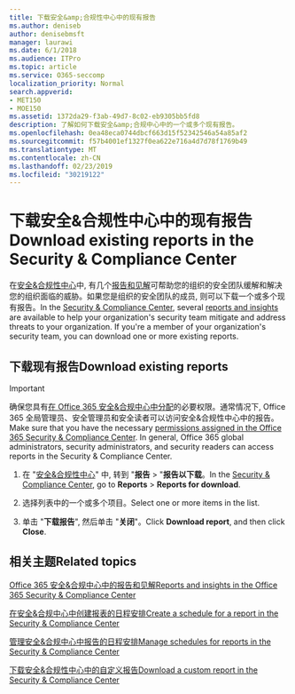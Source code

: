 ```yaml
---
title: 下载安全&amp;合规性中心中的现有报告
ms.author: deniseb
author: denisebmsft
manager: laurawi
ms.date: 6/1/2018
ms.audience: ITPro
ms.topic: article
ms.service: O365-seccomp
localization_priority: Normal
search.appverid:
- MET150
- MOE150
ms.assetid: 1372da29-f3ab-49d7-8c02-eb9305bb5fd8
description: 了解如何下载安全&amp;合规中心中的一个或多个现有报告。
ms.openlocfilehash: 0ea48eca0744dbcf663d15f52342546a54a85af2
ms.sourcegitcommit: f57b4001ef1327f0ea622e716a4d7d78f1769b49
ms.translationtype: MT
ms.contentlocale: zh-CN
ms.lasthandoff: 02/23/2019
ms.locfileid: "30219122"
---
```

# <a name="download-existing-reports-in-the-security-amp-compliance-center"></a><span data-ttu-id="19833-103">下载安全&amp;合规性中心中的现有报告</span><span class="sxs-lookup"><span data-stu-id="19833-103">Download existing reports in the Security &amp; Compliance Center</span></span>

<span data-ttu-id="19833-p101">在[安全&amp;合规性中心](https://protection.office.com)中, 有几个[报告和见解](reports-and-insights-in-security-and-compliance.md)可帮助您的组织的安全团队缓解和解决您的组织面临的威胁。如果您是组织的安全团队的成员, 则可以下载一个或多个现有报告。</span><span class="sxs-lookup"><span data-stu-id="19833-p101">In the [Security &amp; Compliance Center](https://protection.office.com), several [reports and insights](reports-and-insights-in-security-and-compliance.md) are available to help your organization's security team mitigate and address threats to your organization. If you're a member of your organization's security team, you can download one or more existing reports.</span></span> 
  
## <a name="download-existing-reports"></a><span data-ttu-id="19833-106">下载现有报告</span><span class="sxs-lookup"><span data-stu-id="19833-106">Download existing reports</span></span>

> [!IMPORTANT]
> <span data-ttu-id="19833-p102">确保您具有[在 Office 365 安全&amp;合规中心中分配](permissions-in-the-security-and-compliance-center.md)的必要权限。通常情况下, Office 365 全局管理员、安全管理员和安全读者可以访问安全&amp;合规性中心中的报告。</span><span class="sxs-lookup"><span data-stu-id="19833-p102">Make sure that you have the necessary [permissions assigned in the Office 365 Security &amp; Compliance Center](permissions-in-the-security-and-compliance-center.md). In general, Office 365 global administrators, security administrators, and security readers can access reports in the Security &amp; Compliance Center.</span></span> 
  
1. <span data-ttu-id="19833-109">在 "[安全&amp;合规性中心](https://protection.office.com)" 中, 转到 "**报告** \> "**报告以下载**。</span><span class="sxs-lookup"><span data-stu-id="19833-109">In the [Security &amp; Compliance Center](https://protection.office.com), go to **Reports** \> **Reports for download**.</span></span>
    
2. <span data-ttu-id="19833-110">选择列表中的一个或多个项目。</span><span class="sxs-lookup"><span data-stu-id="19833-110">Select one or more items in the list.</span></span>
    
3. <span data-ttu-id="19833-111">单击 "**下载报告**", 然后单击 "**关闭**"。</span><span class="sxs-lookup"><span data-stu-id="19833-111">Click **Download report**, and then click **Close**.</span></span>
    
## <a name="related-topics"></a><span data-ttu-id="19833-112">相关主题</span><span class="sxs-lookup"><span data-stu-id="19833-112">Related topics</span></span>

[<span data-ttu-id="19833-113">Office 365 安全&amp;合规中心中的报告和见解</span><span class="sxs-lookup"><span data-stu-id="19833-113">Reports and insights in the Office 365 Security &amp; Compliance Center</span></span>](reports-and-insights-in-security-and-compliance.md)
  
[<span data-ttu-id="19833-114">在安全&amp;合规中心中创建报表的日程安排</span><span class="sxs-lookup"><span data-stu-id="19833-114">Create a schedule for a report in the Security &amp; Compliance Center</span></span>](create-a-schedule-for-a-report.md)
  
[<span data-ttu-id="19833-115">管理安全&amp;合规中心中报告的日程安排</span><span class="sxs-lookup"><span data-stu-id="19833-115">Manage schedules for reports in the Security &amp; Compliance Center</span></span>](manage-schedules-for-multiple-reports.md)
  
[<span data-ttu-id="19833-116">下载安全&amp;合规性中心中的自定义报告</span><span class="sxs-lookup"><span data-stu-id="19833-116">Download a custom report in the Security &amp; Compliance Center</span></span>](set-up-and-download-a-custom-report.md)
  

